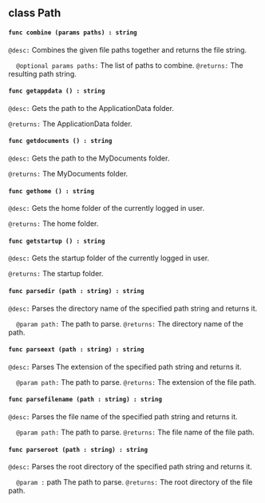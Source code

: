 ## class Path

#### ```func combine (params paths) : string```


```@desc:``` Combines the given file paths together and returns the file string.

&nbsp;&nbsp;&nbsp;&nbsp;```@optional params paths:``` The list of paths to combine.
```@returns:``` The resulting path string.

#### ```func getappdata () : string```


```@desc:``` Gets the path to the ApplicationData folder.

```@returns:``` The ApplicationData folder.

#### ```func getdocuments () : string```


```@desc:``` Gets the path to the MyDocuments folder.

```@returns:``` The MyDocuments folder.

#### ```func gethome () : string```


```@desc:``` Gets the home folder of the currently logged in user.

```@returns:``` The home folder.

#### ```func getstartup () : string```


```@desc:``` Gets the startup folder of the currently logged in user.

```@returns:``` The startup folder.

#### ```func parsedir (path : string) : string```


```@desc:``` Parses the directory name of the specified path string and returns it.

&nbsp;&nbsp;&nbsp;&nbsp;```@param path:``` The path to parse.
```@returns:``` The directory name of the path.

#### ```func parseext (path : string) : string```


```@desc:``` Parses The extension of the specified path string and returns it.

&nbsp;&nbsp;&nbsp;&nbsp;```@param path:``` The path to parse.
```@returns:``` The extension of the file path.

#### ```func parsefilename (path : string) : string```


```@desc:``` Parses the file name of the specified path string and returns it.

&nbsp;&nbsp;&nbsp;&nbsp;```@param path:``` The path to parse.
```@returns:``` The file name of the file path.

#### ```func parseroot (path : string) : string```


```@desc:``` Parses the root directory of the specified path string and returns it.

&nbsp;&nbsp;&nbsp;&nbsp;```@param :``` path The path to parse.
```@returns:``` The root directory of the file path.

